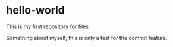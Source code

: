 # hello-world
This is my first repository for files

Something about myself, this is only a test for the commit feature.
